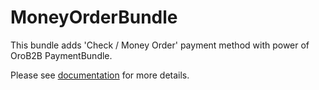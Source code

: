 MoneyOrderBundle
===============

This bundle adds 'Check / Money Order' payment method with power of OroB2B PaymentBundle.
 
Please see [documentation](./Resources/doc/index.md) for more details.
